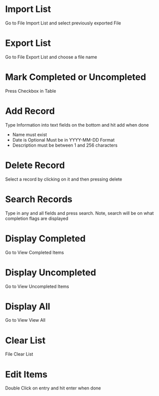 # Import List
Go to File Import List and select previously exported File
# Export List
Go to File Export List and choose a file name
# Mark Completed or Uncompleted
Press Checkbox in Table
# Add Record
Type Information into text fields on the bottom and hit add when done
* Name must exist
* Date is Optional
Must be in YYYY-MM-DD Format
* Description  must be between 1 and 256 characters
# Delete Record
Select a record by clicking on it and then pressing delete
# Search Records
Type in any and all fields and press search. Note, search will be on what completion flags are displayed
# Display Completed
Go to View Completed Items
# Display Uncompleted
Go to View Uncompleted Items
# Display All
Go to View View All
# Clear List
File Clear List
# Edit Items
Double Click on entry and hit enter when done
